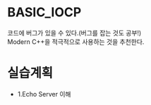 # BASIC_IOCP
코드에 버그가 있을 수 있다.(버그를 잡는 것도 공부!)<br>
Modern C++을 적극적으로 사용하는 것을 추천한다.

<h1>실습계획</h1>
<ul>
  <li>1.Echo Server 이해</li>
</ul>
